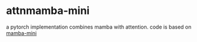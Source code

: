 # attnmamba-mini
a pytorch implementation combines mamba with attention. code is based on [mamba-mini](https://github.com/MzeroMiko/mamba-mini)
